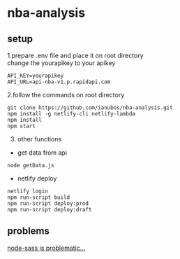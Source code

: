 # nba-analysis

## setup
1.prepare .env file and place it on root directory  
change the yourapikey to your apikey
```
API_KEY=yourapikey
API_URL=api-nba-v1.p.rapidapi.com
```
2.follow the commands on root directory
```
git clone https://github.com/ianubos/nba-analysis.git
npm install -g netlify-cli netlify-lambda
npm install
npm start
```
3. other functions
 - get data from api
```
node getData.js
```
- netlify deploy
```
netlify login
npm run-script build
npm run-script deploy:prod
npm run-script deploy:draft
```


## problems
[node-sass is problematic...](https://stackoverflow.com/questions/64625050/error-node-sass-version-5-0-0-is-incompatible-with-4-0-0)
